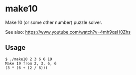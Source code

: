 # make10

Make 10 (or some other number) puzzle solver.

See also: https://www.youtube.com/watch?v=4mh9qsH0Zhs

## Usage

```shell
$ ./make10 2 3 6 6 19
Make 19 from 2, 3, 6, 6
(3 * (6 + (2 / 6)))
```
